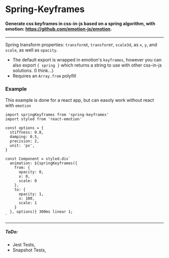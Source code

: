 # Spring-Keyframes

#### Generate css keyframes in css-in-js based on a spring algorithm, with emotion: https://github.com/emotion-js/emotion.
---
Spring transform properties: `transformX`, `transformY`, `scale3d`, as `x`, `y`, and `scale`, as well as `opacity`.

- The default export is wrapped in emotion's `keyframes`, however you can also export `{ spring }` which returns a string to use with other css-in-js solutions. (I think...)
- Requires an `Array.from` polyfill

### Example
This example is done for a react app, but can easoly work without react with `emotion`

```
import springKeyframes from 'spring-keyframes'
import styled from 'react-emotion'

const options = {
  stiffness: 0.8,
  damping: 0.5,
  precision: 2,
  unit: 'px',
}

const Component = styled.div`
  animation: ${springKeyframes({
    from: {
      opacity: 0,
      x: 0,
      scale: 0
    },
    to: {
      opacity: 1,
      x: 100,
      scale: 1
    }
  }, options)} 300ms linear 1;
`
```

---

##### ToDo:

* Jest Tests,
* Snapshot Tests,
